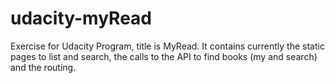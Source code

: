 # udacity-myRead
Exercise for Udacity Program, title is MyRead.
It contains currently the static pages to list and search, the calls to the API to find books (my and search) and the routing.

